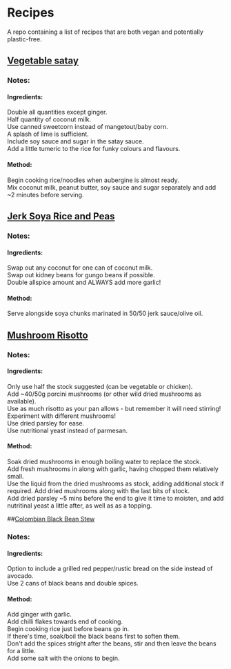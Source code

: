 # Recipes
A repo containing a list of recipes that are both vegan and potentially plastic-free.

## [Vegetable satay](https://www.olivemagazine.com/recipes/vegetarian/vegetable-satay-curry/)
### Notes:
#### Ingredients:
Double all quantities except ginger.<br>
Half quantity of coconut milk.<br>
Use canned sweetcorn instead of mangetout/baby corn.<br>
A splash of lime is sufficient.<br>
Include soy sauce and sugar in the satay sauce.<br>
Add a little tumeric to the rice for funky colours and flavours.

#### Method:
Begin cooking rice/noodles when aubergine is almost ready.<br>
Mix coconut milk, peanut butter, soy sauce and sugar separately and add ~2 minutes before serving.

## [Jerk Soya Rice and Peas](https://www.bbc.co.uk/food/recipes/jamaican_rice_and_peas_66627)

### Notes:
#### Ingredients:
Swap out any coconut for one can of coconut milk. <br>
Swap out kidney beans for gungo beans if possible. <br>
Double allspice amount and ALWAYS add more garlic!

#### Method:
Serve alongside soya chunks marinated in 50/50 jerk sauce/olive oil.

## [Mushroom Risotto](https://hellskitchenrecipes.com/mushroom-risotto/)

### Notes:
#### Ingredients:
Only use half the stock suggested (can be vegetable or chicken).<br>
Add ~40/50g porcini mushrooms (or other wild dried mushrooms as available).<br>
Use as much risotto as your pan allows - but remember it will need stirring!<br>
Experiment with different mushrooms!<br>
Use dried parsley for ease.<br>
Use nutritional yeast instead of parmesan.

#### Method:
Soak dried mushrooms in enough boiling water to replace the stock.<br>
Add fresh mushrooms in along with garlic, having chopped them relatively small.<br>
Use the liquid from the dried mushrooms as stock, adding additional stock if required. Add dried mushrooms along with the last bits of stock.<br>
Add dried parsley ~5 mins before the end to give it time to moisten, and add nutritinal yeast a little after, as well as as a topping.

##[Colombian Black Bean Stew](https://thelittleplantation.co.uk/blog/colombian-black-bean-stew)

### Notes:
#### Ingredients:
Option to include a grilled red pepper/rustic bread on the side instead of avocado.<br>
Use 2 cans of black beans and double spices.

#### Method:
Add ginger with garlic.<br>
Add chilli flakes towards end of cooking. <br>
Begin cooking rice just before beans go in.<br>
If there's time, soak/boil the black beans first to soften them.<br>
Don't add the spices stright after the beans, stir and then leave the beans for a little.<br>
Add some salt with the onions to begin.
